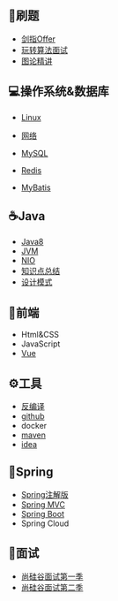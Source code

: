 ## :monkey:刷题

-   [剑指Offer](https://github.com/tanglei302wqy/notes/tree/master/%E5%88%B7%E9%A2%98/%E5%89%91%E6%8C%87Offer)
-   [玩转算法面试](https://github.com/tanglei302wqy/notes/tree/master/%E5%88%B7%E9%A2%98/%E7%8E%A9%E8%BD%AC%E7%AE%97%E6%B3%95%E9%9D%A2%E8%AF%95)
-   [图论精讲](https://github.com/tanglei302wqy/notes/tree/master/%E5%88%B7%E9%A2%98/%E7%8E%A9%E8%BD%AC%E5%9B%BE%E8%AE%BA)



##  :computer:操作系统&数据库

-   [Linux](https://github.com/tanglei302wqy/notes/tree/master/%E6%93%8D%E4%BD%9C%E7%B3%BB%E7%BB%9F%26%E6%95%B0%E6%8D%AE%E5%BA%93/linux)
-   [网络](https://github.com/tanglei302wqy/notes/tree/master/%E6%93%8D%E4%BD%9C%E7%B3%BB%E7%BB%9F%26%E6%95%B0%E6%8D%AE%E5%BA%93/%E7%BD%91%E7%BB%9C)

-   [MySQL](https://github.com/tanglei302wqy/notes/tree/master/%E6%93%8D%E4%BD%9C%E7%B3%BB%E7%BB%9F%26%E6%95%B0%E6%8D%AE%E5%BA%93/mysql_advance)
-   [Redis](https://github.com/tanglei302wqy/notes/tree/master/%E6%93%8D%E4%BD%9C%E7%B3%BB%E7%BB%9F%26%E6%95%B0%E6%8D%AE%E5%BA%93/redis)
-   [MyBatis](https://github.com/tanglei302wqy/notes/tree/master/%E6%93%8D%E4%BD%9C%E7%B3%BB%E7%BB%9F%26%E6%95%B0%E6%8D%AE%E5%BA%93/mybatis)



## :coffee:Java

-   [Java8](https://github.com/tanglei302wqy/notes/tree/master/java/java8%E6%96%B0%E7%89%B9%E6%80%A7)
-   [JVM](https://github.com/tanglei302wqy/notes/tree/master/java/jvm)
-   [NIO](https://github.com/tanglei302wqy/notes/tree/master/java/nio)
-   [知识点总结](https://github.com/tanglei302wqy/notes/tree/master/java/%E7%9F%A5%E8%AF%86%E7%82%B9%E6%80%BB%E7%BB%93)
-   [设计模式](https://github.com/tanglei302wqy/notes/tree/master/java/%E8%AE%BE%E8%AE%A1%E6%A8%A1%E5%BC%8F)



## :eyes:前端

-   Html&CSS
-   JavaScript
-   [Vue](https://github.com/tanglei302wqy/notes/tree/master/%E5%89%8D%E7%AB%AF/vue)



## :gear:工具

-   [反编译](https://github.com/tanglei302wqy/notes/tree/master/%E5%B7%A5%E5%85%B7/jad)
-   [github](https://github.com/tanglei302wqy/notes/tree/master/%E5%B7%A5%E5%85%B7/github)
-   docker
-   [maven](https://github.com/tanglei302wqy/notes/tree/master/%E5%B7%A5%E5%85%B7/maven)
-   [idea](https://github.com/tanglei302wqy/notes/tree/master/%E5%B7%A5%E5%85%B7/idea)



## :leaves:Spring

-   [Spring注解版](https://github.com/tanglei302wqy/notes/tree/master/spring%E5%85%A8%E5%AE%B6%E6%A1%B6/spring_annotation)
-   [Spring MVC](https://github.com/tanglei302wqy/notes/tree/master/spring%E5%85%A8%E5%AE%B6%E6%A1%B6/springmvc)
-   [Spring Boot](https://github.com/tanglei302wqy/notes/tree/master/spring%E5%85%A8%E5%AE%B6%E6%A1%B6/springboot)
-   Spring Cloud



## :dart:面试

-   [尚硅谷面试第一季](https://github.com/tanglei302wqy/notes/tree/master/%E9%9D%A2%E8%AF%95/%E9%9D%A2%E8%AF%95%E7%AC%AC%E4%B8%80%E5%AD%A3)
-   [尚硅谷面试第二季](https://github.com/tanglei302wqy/notes/tree/master/%E9%9D%A2%E8%AF%95/%E9%9D%A2%E8%AF%95%E7%AC%AC%E4%BA%8C%E5%AD%A3)
